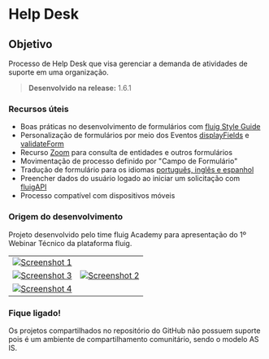 # Help Desk

Objetivo
----
Processo de Help Desk que visa gerenciar a demanda de atividades de suporte em uma organização.

> **Desenvolvido na release:** 1.6.1

### Recursos úteis

* Boas práticas no desenvolvimento de formulários com [fluig Style Guide](http://style.fluig.com/)
* Personalização de formulários por meio dos Eventos [displayFields](http://tdn.totvs.com/pages/viewpage.action?pageId=270924158#EventosdeFormulário-displayFields) e [validateForm](http://tdn.totvs.com/pages/viewpage.action?pageId=270924158#EventosdeFormulário-validateForm)
* Recurso [Zoom](http://tdn.totvs.com/pages/viewpage.action?pageId=75270483#DesenvolvimentodeFormulários-Zoom) para consulta de entidades e outros formulários
* Movimentação de processo definido por "Campo de Formulário"
* Tradução de formulário para os idiomas [português, inglês e espanhol](http://tdn.totvs.com/pages/viewpage.action?pageId=75270483#DesenvolvimentodeFormulários-Traduçãodeformulários)
* Preencher dados do usuário logado ao iniciar um solicitação com [fluigAPI](http://tdn.totvs.com/pages/viewpage.action?pageId=198934765#ConsumodeServiçosnaAPIPúblicaenoComponenteSDK-ConsumindoumServiçodoComponenteSDKapartirdeEventosdeJavaScript)
* Processo compatível com dispositivos móveis

### Origem do desenvolvimento

Projeto desenvolvido pelo time fluig Academy para apresentação do 1º Webinar Técnico da plataforma fluig. 

<table cellpadding="10">
  <tr>
    <td>
      <a href="https://github.com/fluig/HelpDesk/blob/master/Imagens/Processo.JPG">
        <img src="https://github.com/fluig/HelpDesk/blob/master/Imagens/Processo.JPG" alt="Screenshot 1">
      </a>
    </td>
    <td rowspan="3">
      <a href="https://github.com/fluig/HelpDesk/blob/master/Imagens/Avaliar%20atendimento.JPG">
        <img src="https://github.com/fluig/HelpDesk/blob/master/Imagens/Avaliar%20atendimento.JPG" alt="Screenshot 2">
      </a>
    </td>
  </tr>
  
  
  <tr>
    <td>
      <a href="https://github.com/fluig/HelpDesk/blob/master/Imagens/Analisar%20Ticket.JPG">
        <img src="https://github.com/fluig/HelpDesk/blob/master/Imagens/Analisar%20Ticket.JPG" alt="Screenshot 3">
      </a>
    </td>
  </tr>
  
  <tr>
    <td>
      <a href="https://github.com/fluig/HelpDesk/blob/master/Imagens/Inicio%20do%20Processo.JPG">
        <img src="https://github.com/fluig/HelpDesk/blob/master/Imagens/Inicio%20do%20Processo.JPG" alt="Screenshot 4">
      </a>
    </td>
  </tr>
  
</table>

### Fique ligado!

Os projetos compartilhados no repositório do GitHub não possuem suporte pois é um ambiente de compartilhamento comunitário, sendo o modelo AS IS. 
